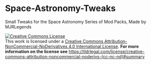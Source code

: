 # Space-Astronomy-Tweaks
Small Tweaks for the Space Astronomy Series of Mod Packs, Made by MJRLegends

<a rel="license" href="http://creativecommons.org/licenses/by-nc-nd/4.0/"><img alt="Creative Commons License" style="border-width:0" src="https://i.creativecommons.org/l/by-nc-nd/4.0/88x31.png" /></a><br />This work is licensed under a <a rel="license" href="http://creativecommons.org/licenses/by-nc-nd/4.0/">Creative Commons Attribution-NonCommercial-NoDerivatives 4.0 International License</a>. **For more information on the license see** https://tldrlegal.com/license/creative-commons-attribution-noncommercial-noderivs-(cc-nc-nd)#summary
